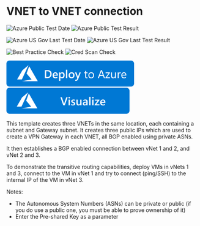 # VNET to VNET connection

![Azure Public Test Date](https://azurequickstartsservice.blob.core.windows.net/badges/201-vnet-transitive-bgp/PublicLastTestDate.svg)
![Azure Public Test Result](https://azurequickstartsservice.blob.core.windows.net/badges/201-vnet-transitive-bgp/PublicDeployment.svg)

![Azure US Gov Last Test Date](https://azurequickstartsservice.blob.core.windows.net/badges/201-vnet-transitive-bgp/FairfaxLastTestDate.svg)
![Azure US Gov Last Test Result](https://azurequickstartsservice.blob.core.windows.net/badges/201-vnet-transitive-bgp/FairfaxDeployment.svg)

![Best Practice Check](https://azurequickstartsservice.blob.core.windows.net/badges/201-vnet-transitive-bgp/BestPracticeResult.svg)
![Cred Scan Check](https://azurequickstartsservice.blob.core.windows.net/badges/201-vnet-transitive-bgp/CredScanResult.svg)

[![Deploy To Azure](https://raw.githubusercontent.com/Azure/azure-quickstart-templates/master/1-CONTRIBUTION-GUIDE/images/deploytoazure.svg?sanitize=true)]("https://portal.azure.com/#create/Microsoft.Template/uri/https%3A%2F%2Fraw.githubusercontent.com%2FAzure%2Fazure-quickstart-templates%2Fmaster%2F201-vnet-transitive-bgp%2Fazuredeploy.json")
[![Visualize](https://raw.githubusercontent.com/Azure/azure-quickstart-templates/master/1-CONTRIBUTION-GUIDE/images/visualizebutton.svg?sanitize=true)]("http://armviz.io/#/?load=https%3A%2F%2Fraw.githubusercontent.com%2FAzure%2Fazure-quickstart-templates%2Fmaster%2F201-vnet-transitive-bgp%2Fazuredeploy.json")

This template creates three VNETs in the same location, each containing a subnet
and Gateway subnet. It creates three public IPs which are used to create a VPN
Gateway in each VNET, all BGP enabled using private ASNs.

It then establishes a BGP enabled connection between vNet 1 and 2, and vNet 2
and 3.

To demonstrate the transitive routing capabilities, deploy VMs in vNets 1 and 3,
connect to the VM in vNet 1 and try to connect (ping/SSH) to the internal IP of
the VM in vNet 3.

Notes:

- The Autonomous System Numbers (ASNs) can be private or public (if you do use a
  public one, you must be able to prove ownership of it)
- Enter the Pre-shared Key as a parameter
